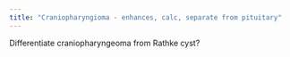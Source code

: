 ```yaml
---
title: "Craniopharyngioma - enhances, calc, separate from pituitary"
---
```

Differentiate craniopharyngeoma from Rathke cyst?

